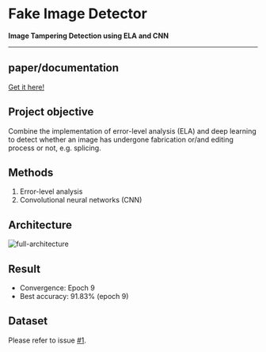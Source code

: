 # Fake Image Detector

**Image Tampering Detection using ELA and CNN**

---

## paper/documentation
[Get it here!](https://github.com/agusgun/FakeImageDetector/blob/master/docs/Image%20Fake%20Detection%20using%20ELA%20and%20Deep%20Learning_English.pdf)

## Project objective
Combine the implementation of error-level analysis (ELA) and deep learning to detect whether an image has undergone fabrication or/and editing process or not, e.g. splicing.

## Methods
1. Error-level analysis
2. Convolutional neural networks (CNN)

## Architecture
![full-architecture](docs/model-architecture.jpg)

## Result
- Convergence: Epoch 9
- Best accuracy: 91.83% (epoch 9)

## Dataset
Please refer to issue [#1](https://github.com/agusgun/FakeImageDetector/issues/1).
